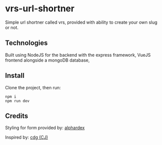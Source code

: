 # vrs-url-shortner
Simple url shortner called vrs, provided with ability to create your own slug or not.

## Technologies

Built using NodeJS for the backend with the express framework, VueJS frontend alongside a mongoDB database,

## Install

Clone the project, then run:

```
npm i 
npm run dev
```

## Credits

Styling for form provided by: [alphardex](https://codepen.io/alphardex)

Inspired by: [cdg (CJ) ](https://cdg.sh/)
